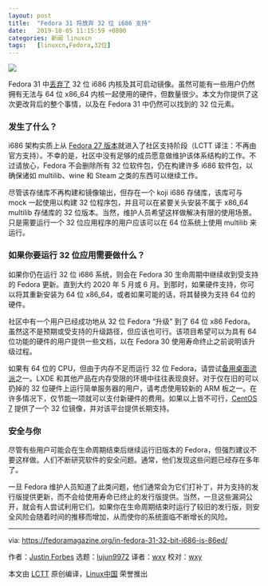 ```yaml
---
layout: post
title:	"Fedora 31 将放弃 32 位 i686 支持"
date:	2019-10-05 11:15:59 +0800 
categories:	新闻 linuxcn 
tags:	[linuxcn,Fedora,32位]
---
```



![](/Asserts/Images//attachment/album/201910/05/111602sofdze38czrnf58z.jpg)


Fedora 31 中[丢弃了](https://fedoraproject.org/wiki/Changes/Stop_Building_i686_Kernels) 32 位 i686 内核及其可启动镜像。虽然可能有一些用户仍然拥有无法与 64 位 x86\_64 内核一起使用的硬件，但数量很少。本文为你提供了这次更改背后的整个事情，以及在 Fedora 31 中仍然可以找到的 32 位元素。


### 发生了什么？


i686 架构实质上从 [Fedora 27 版本](https://fedoramagazine.org/announcing-fedora-27/)就进入了社区支持阶段（LCTT 译注：不再由官方支持）。不幸的是，社区中没有足够的成员愿意做维护该体系结构的工作。不过请放心，Fedora 不会删除所有 32 位软件包，仍在构建许多 i686 软件包，以确保诸如 multilib、wine 和 Steam 之类的东西可以继续工作。


尽管该存储库不再构建和镜像输出，但存在一个 koji i686 存储库，该库可与 mock 一起使用以构建 32 位程序包，并且可以在紧要关头安装不属于 x86\_64 multilib 存储库的 32 位版本。当然，维护人员希望这样做解决有限的使用场景。只是需要运行一个 32 位应用程序的用户应该可以在 64 位系统上使用 multilib 来运行。


### 如果你要运行 32 位应用需要做什么？


如果你仍在运行 32 位 i686 系统，则会在 Fedora 30 生命周期中继续收到受支持的 Fedora 更新。直到大约 2020 年 5 月或 6 月。到那时，如果硬件支持，你可以将其重新安装为 64 位 x86\_64，或者如果可能的话，将其替换为支持 64 位的硬件。


社区中有一个用户已经成功地从 32 位 Fedora “升级” 到了 64 位 x86 Fedora。虽然这不是预期或受支持的升级路径，但应该也可行。该项目希望可以为具有 64 位功能的硬件的用户提供一些文档，以在 Fedora 30 使用寿命终止之前说明该升级过程。


如果有 64 位的 CPU，但由于内存不足而运行 32 位 Fedora，请尝试[备用桌面流派](https://spins.fedoraproject.org)之一。LXDE 和其他产品在内存受限的环境中往往表现良好。对于仅在旧的可以扔掉的 32 位硬件上运行简单服务器的用户，请考虑使用较新的 ARM 板之一。在许多情况下，仅节能一项就可以支付新硬件的费用。如果以上皆不可行，[CentOS 7](https://centos.org) 提供了一个 32 位镜像，并对该平台提供长期支持。


### 安全与你


尽管有些用户可能会在生命周期结束后继续运行旧版本的 Fedora，但强烈建议不要这样做。人们不断研究软件的安全问题。通常，他们发现这些问题已经存在多年了。


一旦 Fedora 维护人员知道了此类问题，他们通常会为它们打补丁，并为支持的发行版提供更新，而不会给使用寿命已终止的发行版提供。当然，一旦这些漏洞公开，就会有人尝试利用它们。如果你在生命周期结束时运行了较旧的发行版，则安全风险会随着时间的推移而增加，从而使你的系统面临不断增长的风险。




---


via: <https://fedoramagazine.org/in-fedora-31-32-bit-i686-is-86ed/>


作者：[Justin Forbes](https://fedoramagazine.org/author/jforbes/) 选题：[lujun9972](https://github.com/lujun9972) 译者：[wxy](https://github.com/wxy) 校对：[wxy](https://github.com/wxy)


本文由 [LCTT](https://github.com/LCTT/TranslateProject) 原创编译，[Linux中国](https://linux.cn/) 荣誉推出
